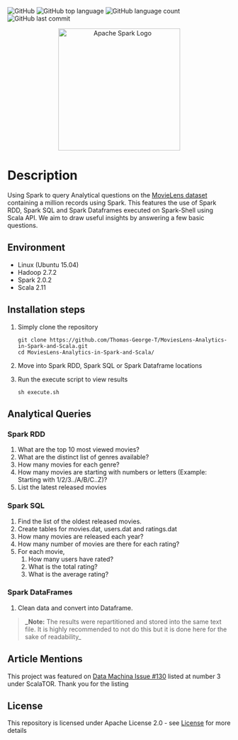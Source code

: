 ![GitHub](https://img.shields.io/github/license/Thomas-George-T/MoviesLens-Analytics-in-Spark-and-Scala?style=plastic)
![GitHub top language](https://img.shields.io/github/languages/top/Thomas-George-T/MoviesLens-Analytics-in-Spark-and-Scala?style=plastic)
![GitHub language count](https://img.shields.io/github/languages/count/Thomas-George-T/MoviesLens-Analytics-in-Spark-and-Scala?style=plastic)
![GitHub last commit](https://img.shields.io/github/last-commit/Thomas-George-T/MoviesLens-Analytics-in-Spark-and-Scala?style=plastic)

<p align="center">
	<a href="#">
		<img src="https://spark.apache.org/images/spark-logo-trademark.png" alt="Apache Spark Logo" width=275>
	</a>
	<br>
</p>


# Description
Using Spark to query Analytical questions on the [MovieLens dataset](https://grouplens.org/datasets/movielens/1m/) containing a million records using Spark. This features the use of Spark RDD, Spark SQL and Spark Dataframes executed on Spark-Shell using Scala API. We aim to draw useful insights by answering a few basic questions.

## Environment
* Linux (Ubuntu 15.04)
* Hadoop 2.7.2
* Spark 2.0.2
* Scala 2.11

## Installation steps

1. Simply clone the repository
	```
	git clone https://github.com/Thomas-George-T/MoviesLens-Analytics-in-Spark-and-Scala.git
	cd MoviesLens-Analytics-in-Spark-and-Scala/
	```
2. Move into Spark RDD, Spark SQL or Spark Dataframe locations

3. Run the execute script to view results
	```
	sh execute.sh
	```
## Analytical Queries

### Spark RDD
1. What are the top 10 most viewed movies?
2. What are the distinct list of genres available?
3. How many movies for each genre?
4. How many movies are starting with numbers or letters (Example: Starting with 1/2/3../A/B/C..Z)?
5. List the latest released movies

### Spark SQL
1. Find the list of the oldest released movies.
2. Create tables for movies.dat, users.dat and ratings.dat
3. How many movies are released each year?
4. How many number of movies are there for each rating?
5. For each movie,
   1. How many users have rated? 
   2. What is the total rating? 
   3. What is the average rating?

### Spark DataFrames
1. Clean data and convert into Dataframe.

> **_Note:** The results were repartitioned and stored into the same text file. It is highly recommended to not do this but it is done here for the sake of readability_

## Article Mentions
This project was featured on [Data Machina Issue #130](https://www.getrevue.co/profile/datamachina/issues/data-machina-issue-130-112552) listed at number 3 under ScalaTOR. Thank you for the listing

## License
This repository is licensed under Apache License 2.0 - see [License](LICENSE.md) for more details

